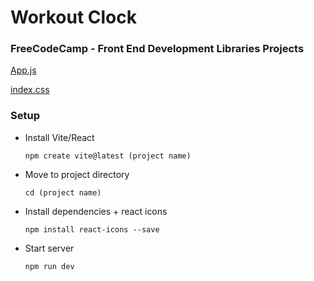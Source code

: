 # Workout Clock

### FreeCodeCamp - Front End Development Libraries Projects

[App.js](https://github.com/arisirvandiansyah/FreeCodeCamp-25-5_Clock-solutions/blob/main/src/App.jsx)

[index.css](https://github.com/arisirvandiansyah/FreeCodeCamp-25-5_Clock-solutions/blob/main/src/index.css)

### Setup

- Install Vite/React

  `npm create vite@latest (project name)`

- Move to project directory

  `cd (project name)`

- Install dependencies + react icons

  `npm install react-icons --save`

- Start server

  `npm run dev`
